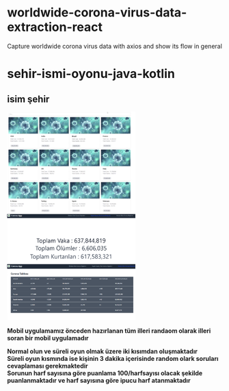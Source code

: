 # worldwide-corona-virus-data-extraction-react
Capture worldwide corona virus data with axios and show its flow in general

# sehir-ismi-oyonu-java-kotlin
## isim şehir


  <img src="https://github.com/AyhanDemirR/worldwide-corona-virus-data-extraction-react/blob/main/Ekran%20Al%C4%B1nt%C4%B1s%C4%B1.PNG" width="300" />
  <img src="https://github.com/AyhanDemirR/worldwide-corona-virus-data-extraction-react/blob/main/Ekran%20Al%C4%B1nt%C4%B1s%C4%B11.PNG" width="300" /> 
   <img src="https://github.com/AyhanDemirR/worldwide-corona-virus-data-extraction-react/blob/main/Ekran%20Al%C4%B1nt%C4%B1s%C4%B12.PNG" width="300" /> 
 


**Mobil uygulamamız önceden hazırlanan tüm illeri randaom olarak illeri soran bir mobil uygulamadır** <br/>

**Normal olun ve süreli oyun olmak üzere iki kısımdan oluşmaktadır**<br/>
**Süreli oyun kısmında ise kişinin 3 dakika içerisinde random olark soruları cevaplaması gerekmaktedir**<br/>
**Sorunun harf sayısına göre puanlama 100/harfsayısı olacak şekilde puanlanmaktadır ve harf sayısına göre  ipucu harf atanmaktadır**<br/>
